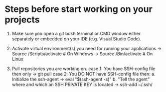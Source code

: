 # Steps before start working on your projects

1. Make sure you open a git bush terminal or CMD window either separately or embedded on your IDE (e.g. Visual Studio Code).

2. Activate virtual environment(s) you need for running your applications
    -> Source <location of your virtual environment>/Scripts/activate  # On Windows
    -> Source <location of your virtual environment>/Bin/activate # On Linux
3. Pull repositories you are working on.
    case 1: You have SSH-config file then only -> git pull
    case 2: You DO NOT have SSH-config file then:
        a. Initialize the ssh-agent
            -> eval "$(ssh-agent -s)"
        b. "Tell the agent" where and which an SSH PRIVATE KEY is located
            -> ssh-add ~/.ssh/<name of your PRIVATE KEY> 